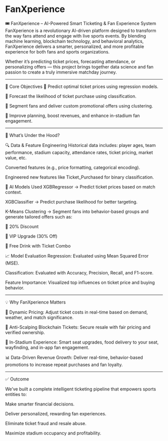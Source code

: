 # FanXperience

🎟️ FanXperience – AI-Powered Smart Ticketing & Fan Experience System
FanXperience is a revolutionary AI-driven platform designed to transform the way fans attend and engage with live sports events. By blending machine learning, blockchain technology, and behavioral analytics, FanXperience delivers a smarter, personalized, and more profitable experience for both fans and sports organizations.

Whether it’s predicting ticket prices, forecasting attendance, or personalizing offers — this project brings together data science and fan passion to create a truly immersive matchday journey.

----------------------------------------------------------------------------------------

🚀 Core Objectives
🎯 Predict optimal ticket prices using regression models.

🎯 Forecast the likelihood of ticket purchase using classification.

🎯 Segment fans and deliver custom promotional offers using clustering.

🎯 Improve planning, boost revenues, and enhance in-stadium fan engagement.

----------------------------------------------------------------------------------------

🧠 What’s Under the Hood?

🔍 Data & Feature Engineering
Historical data includes: player ages, team performance, stadium capacity, attendance rates, ticket pricing, market value, etc.

Converted features (e.g., price formatting, categorical encoding).

Engineered new features like Ticket_Purchased for binary classification.

🤖 AI Models Used
XGBRegressor → Predict ticket prices based on match context.

XGBClassifier → Predict purchase likelihood for better targeting.

K-Means Clustering → Segment fans into behavior-based groups and generate tailored offers such as:

🎁 20% Discount

🎫 VIP Upgrade (30% Off)

🥤 Free Drink with Ticket Combo

📈 Model Evaluation
Regression: Evaluated using Mean Squared Error (MSE).

Classification: Evaluated with Accuracy, Precision, Recall, and F1-score.

Feature Importance: Visualized top influences on ticket price and buying behavior.

----------------------------------------------------------------------------------------

💡 Why FanXperience Matters

🔄 Dynamic Pricing: Adjust ticket costs in real-time based on demand, weather, and match significance.

🔐 Anti-Scalping Blockchain Tickets: Secure resale with fair pricing and verified ownership.

📍 In-Stadium Experience: Smart seat upgrades, food delivery to your seat, wayfinding, and in-app fan engagement.

📊 Data-Driven Revenue Growth: Deliver real-time, behavior-based promotions to increase repeat purchases and fan loyalty.

----------------------------------------------------------------------------------------

✅ Outcome

We’ve built a complete intelligent ticketing pipeline that empowers sports entities to:

Make smarter financial decisions.

Deliver personalized, rewarding fan experiences.

Eliminate ticket fraud and resale abuse.

Maximize stadium occupancy and profitability.
